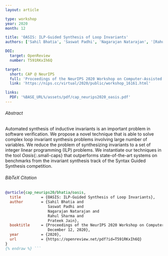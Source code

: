```yaml
---
layout: article

type: workshop
year: 2020
month: 12

title: 'OASIS: ILP-Guided Synthesis of Loop Invariants'
authors: ['Sahil Bhatia', 'Saswat Padhi', 'Nagarajan Natarajan', '[Rahul Sharma]', '[Prateek Jain]']

DOI:
  target: OpenReview
  number: T591RKxIh6Q

target:
  short: CAP @ NeurIPS
  full: 'Proceedings of the NeurIPS 2020 Workshop on Computer-Assisted Programming'
  link: 'https://nips.cc/virtual/2020/public/workshop_16161.html'

links:
  PDF: '%BASE_URL%/assets/pdf/cap_neurips2020_oasis.pdf'
---
```


###### Abstract

Automated synthesis of inductive invariants is an important problem in software verification.
We propose a novel technique that is able to solve complex loop invariant synthesis problems
involving large number of variables.
We reduce the problem of synthesizing invariants to a set of integer linear programming (ILP) problems.
We instantiate our techniques in the tool _Oasis_{:.small-caps}
that outperforms state-of-the-art systems on benchmarks
from the invariant synthesis track of the Syntax Guided Synthesis competition.

###### BibTeX Citation

```bibtex {% raw %}
@article{cap_neurips20/bhatia/oasis,
  title         = {OASIS: ILP-Guided Synthesis of Loop Invariants},
  author        = {Sahil Bhatia and
                   Saswat Padhi and
                   Nagarajan Natarajan and
                   Rahul Sharma and
                   Prateek Jain},
  booktitle     = {Proceedings of the NeurIPS 2020 Workshop on Computer-Assisted Programming,
                   December 12, 2020},
  year          = {2020},
  url           = {https://openreview.net/pdf?id=T591RKxIh6Q}
}
{% endraw %} ```